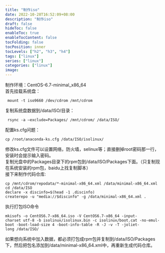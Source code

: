 ```yaml
---
title: "制作iso"
date: 2022-10-28T16:52:09+08:00
description: "制作iso"
draft: false
hideToc: false
enableToc: true
enableTocContent: false
tocFolding: false
tocPosition: inner
tocLevels: ["h2", "h3", "h4"]
tags: ["linux"]
series: ["linux"]
categories: ["linux"]
image:
---
```

制作环境：CentOS-6.7-minimal\_x86\_64  
首先挂载系统盘：

```
 mount -t iso9660 /dev/cdrom /mnt/cdrom﻿​ 
```

复制系统盘数据到/data/ISO/目录：

```
 rsync -a –exclude=Packages/ /mnt/cdrom/ /data/ISO/﻿​ 
```

配置ks.cfg问题：

```
cp /root/anaconda-ks.cfg /data/ISO/isolinux/﻿​ 
```

修改ks.cfg文件可以设置网络，防火墙，selinux等；直接删掉root密码那一行，安装时会提示输入密码。  
复制光盘中的Packages目录下的rpm包到/data/ISO/Packages下面。（只复制现在系统安装的rpm包，baidu上找复制脚本）  
接下来制作代码仓库:

```
cp /mnt/cdrom/repodata/*-minimal-x86_64.xml /data/minimal-x86_64.xml
cd /data/ISO
declare -x discinfo=$(head -1 .discinfo)
createrepo -u "media://$discinfo" -g /data/minimal-x86_64.xml .﻿​ 
```

执行打包ISO命令

```
mkisofs -o CentOS6.7-x86_64.iso -V CentOS6.7-x86_64 -input-charset utf-8 -b isolinux/isolinux.bin -c isolinux/boot.cat -no-emul-boot -boot-load-size 4 -boot-info-table -R -J -v -T -joliet-long /data/ISO/﻿​ 
```

如果想向系统中加入数据，都必须打包成rpm包并复制到/data/ISO/Packages下，然后把包名添加到/data/minimal-x86\_64.xml中，再重新生成代码仓库。

